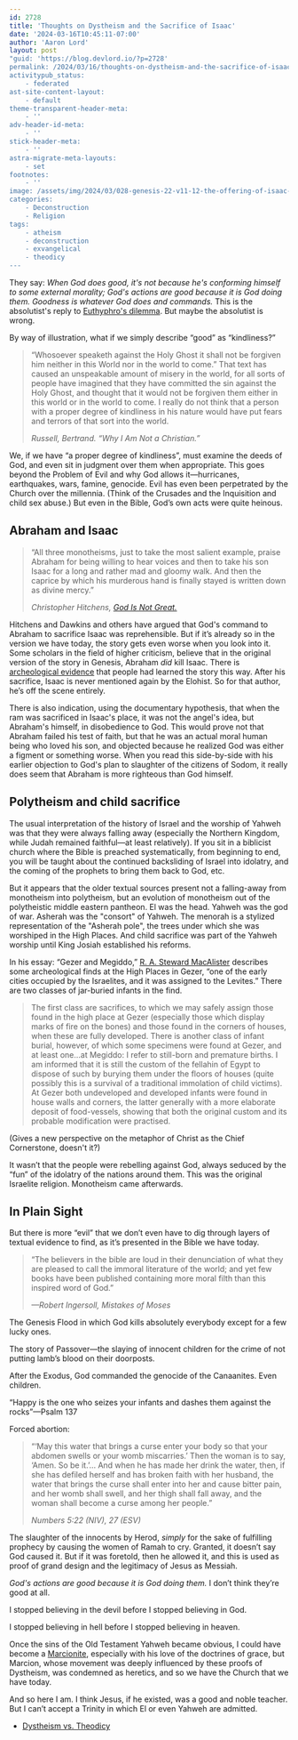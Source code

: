 ```yaml
---
id: 2728
title: 'Thoughts on Dystheism and the Sacrifice of Isaac'
date: '2024-03-16T10:45:11-07:00'
author: 'Aaron Lord'
layout: post
"guid: 'https://blog.devlord.io/?p=2728'
permalink: /2024/03/16/thoughts-on-dystheism-and-the-sacrifice-of-isaac/
activitypub_status:
    - federated
ast-site-content-layout:
    - default
theme-transparent-header-meta:
    - ''
adv-header-id-meta:
    - ''
stick-header-meta:
    - ''
astra-migrate-meta-layouts:
    - set
footnotes:
    - ''
image: /assets/img/2024/03/028-genesis-22-v11-12-the-offering-of-isaac-an-angel-stops-abraham-illustration-md.jpg
categories:
    - Deconstruction
    - Religion
tags:
    - atheism
    - deconstruction
    - exvangelical
    - theodicy
---
```


<!-- wp:paragraph -->
<p>They say: <em>When God does good, it's not because he's conforming himself to some external morality; God's actions are good because it is God doing them. Goodness is whatever God does and commands.</em> This is the absolutist's reply to <a href="https://en.wikipedia.org/wiki/Euthyphro_dilemma">Euthyphro's dilemma</a>. But maybe the absolutist is wrong.</p>
<!-- /wp:paragraph -->

<!-- wp:paragraph -->
<p>By way of illustration, what if we simply describe “good” as “kindliness?”</p>
<!-- /wp:paragraph -->

<!-- wp:quote -->
<blockquote class="wp-block-quote"><!-- wp:paragraph -->
<p>“Whosoever speaketh against the Holy Ghost it shall not be forgiven him neither in this World nor in the world to come.” That text has caused an unspeakable amount of misery in the world, for all sorts of people have imagined that they have committed the sin against the Holy Ghost, and thought that it would not be forgiven them either in this world or in the world to come. I really do not think that a person with a proper degree of kindliness in his nature would have put fears and terrors of that sort into the world.</p>
<!-- /wp:paragraph --><cite>Russell, Bertrand. “Why I Am Not a Christian.”</cite></blockquote>
<!-- /wp:quote -->

<!-- wp:paragraph -->
<p>We, if we have “a proper degree of kindliness”, must examine the deeds of God, and even sit in judgment over them when appropriate. This goes beyond the Problem of Evil and why God allows it—hurricanes, earthquakes, wars, famine, genocide. Evil has even been perpetrated by the Church over the millennia. (Think of the Crusades and the Inquisition and child sex abuse.) But even in the Bible, God’s own acts were quite heinous.</p>
<!-- /wp:paragraph -->

<!-- wp:heading -->
<h2 class="wp-block-heading">Abraham and Isaac</h2>
<!-- /wp:heading -->

<!-- wp:quote -->
<blockquote class="wp-block-quote"><!-- wp:paragraph -->
<p>“All three monotheisms, just to take the most salient example, praise Abraham for being willing to hear voices and then to take his son Isaac for a long and rather mad and gloomy walk. And then the caprice by which his murderous hand is finally stayed is written down as divine mercy.”</p>
<!-- /wp:paragraph --><cite>Christopher Hitchens, <em><a href="https://itunes.apple.com/us/book/god-is-not-great/id357657047?mt=11">God Is Not Great.</a></em></cite></blockquote>
<!-- /wp:quote -->

<!-- wp:paragraph -->
<p>Hitchens and Dawkins and others have argued that God's command to Abraham to sacrifice Isaac was reprehensible. But if it’s already so in the version we have today, the story gets even worse when you look into it. Some scholars in the field of higher criticism, believe that in the original version of the story in Genesis, Abraham <em>did</em> kill Isaac. There is <a href="https://en.wikipedia.org/wiki/Binding_of_Isaac#Possible_child_sacrifice">archeological evidence</a> that people had learned the story this way. After his sacrifice, Isaac is never mentioned again by the Elohist. So for that author, he’s off the scene entirely.</p>
<!-- /wp:paragraph -->

<!-- wp:paragraph -->
<p>There is also indication, using the documentary hypothesis, that when the ram was sacrificed in Isaac's place, it was not the angel's idea, but Abraham's himself, in disobedience to God. This would prove not that Abraham failed his test of faith, but that he was an actual moral human being who loved his son, and objected because he realized God was either a figment or something worse. When you read this side-by-side with his earlier objection to God's plan to slaughter of the citizens of Sodom, it really does seem that Abraham is more righteous than God himself.</p>
<!-- /wp:paragraph -->

<!-- wp:heading -->
<h2 class="wp-block-heading">Polytheism and child sacrifice</h2>
<!-- /wp:heading -->

<!-- wp:paragraph -->
<p>The usual interpretation of the history of Israel and the worship of Yahweh was that they were always falling away (especially the Northern Kingdom, while Judah remained faithful—at least relatively). If you sit in a biblicist church where the Bible is preached systematically, from beginning to end, you will be taught about the continued backsliding of Israel into idolatry, and the coming of the prophets to bring them back to God, etc.</p>
<!-- /wp:paragraph -->

<!-- wp:paragraph -->
<p>But it appears that the older textual sources present not a falling-away from monotheism into polytheism, but an evolution of monotheism out of the polytheistic middle eastern pantheon. El was the head. Yahweh was the god of war. Asherah was the "consort" of Yahweh. The menorah is a stylized representation of the "Asherah pole", the trees under which she was worshiped in the High Places. And child sacrifice was part of the Yahweh worship until King Josiah established his reforms.</p>
<!-- /wp:paragraph -->

<!-- wp:paragraph -->
<p>In his essay: “Gezer and Megiddo,” <a href="https://biblicalstudies.org.uk/pdf/pefqs/1906_01_062.pdf">R. A. Steward MacAlister</a> describes some archeological finds at the High Places in Gezer, “one of the early cities occupied by the Israelites, and it was assigned to the Levites.” There are two classes of jar-buried infants in the find.</p>
<!-- /wp:paragraph -->

<!-- wp:quote -->
<blockquote class="wp-block-quote"><!-- wp:paragraph -->
<p>The first class are sacrifices, to which we may safely assign those found in the high place at Gezer (especially those which display marks of fire on the bones) and those found in the corners of houses, when these are fully developed. There is another class of infant burial, however, of which some specimens were found at Gezer, and at least one...at Megiddo: I refer to still-born and premature births. I am informed that it is still the custom of the fellahin of Egypt to dispose of such by burying them under the floors of houses (quite possibly this is a survival of a traditional immolation of child victims). At Gezer both undeveloped and developed infants were found in house walls and corners, the latter generally with a more elaborate deposit of food-vessels, showing that both the original custom and its probable modification were practised.</p>
<!-- /wp:paragraph --></blockquote>
<!-- /wp:quote -->

<!-- wp:paragraph -->
<p>(Gives a new perspective on the metaphor of Christ as the Chief Cornerstone, doesn't it?)</p>
<!-- /wp:paragraph -->

<!-- wp:paragraph -->
<p>It wasn’t that the people were rebelling against God, always seduced by the “fun” of the idolatry of the nations around them. This was the original Israelite religion. Monotheism came afterwards.</p>
<!-- /wp:paragraph -->

<!-- wp:heading -->
<h2 class="wp-block-heading">In Plain Sight</h2>
<!-- /wp:heading -->

<!-- wp:paragraph -->
<p>But there is more “evil” that we don’t even have to dig through layers of textual evidence to find, as it’s presented in the Bible we have today.</p>
<!-- /wp:paragraph -->

<!-- wp:quote -->
<blockquote class="wp-block-quote"><!-- wp:paragraph -->
<p>“The believers in the bible are loud in their denunciation of what they are pleased to call the immoral literature of the world; and yet few books have been published containing more moral filth than this inspired word of God.” </p>
<!-- /wp:paragraph --><cite>—Robert Ingersoll, <em>Mistakes of Moses</em></cite></blockquote>
<!-- /wp:quote -->

<!-- wp:paragraph -->
<p>The Genesis Flood in which God kills absolutely everybody except for a few lucky ones.</p>
<!-- /wp:paragraph -->

<!-- wp:paragraph -->
<p>The story of Passover—the slaying of innocent children for the crime of not putting lamb’s blood on their doorposts.</p>
<!-- /wp:paragraph -->

<!-- wp:paragraph -->
<p>After the Exodus, God commanded the genocide of the Canaanites. Even children.</p>
<!-- /wp:paragraph -->

<!-- wp:paragraph -->
<p>“Happy is the one who seizes your infants and dashes them against the rocks”—Psalm 137</p>
<!-- /wp:paragraph -->

<!-- wp:paragraph -->
<p>Forced abortion:</p>
<!-- /wp:paragraph -->

<!-- wp:quote -->
<blockquote class="wp-block-quote"><!-- wp:paragraph -->
<p>“‘May this water that brings a curse enter your body so that your abdomen swells or your womb miscarries.’ Then the woman is to say, ‘Amen. So be it.’… And when he has made her drink the water, then, if she has defiled herself and has broken faith with her husband, the water that brings the curse shall enter into her and cause bitter pain, and her womb shall swell, and her thigh shall fall away, and the woman shall become a curse among her people.”</p>
<!-- /wp:paragraph --><cite>Numbers 5:22 (NIV), 27 (ESV)</cite></blockquote>
<!-- /wp:quote -->

<!-- wp:paragraph -->
<p>The slaughter of the innocents by Herod,&nbsp;<em>simply</em> for the sake of fulfilling prophecy by causing the women of Ramah to cry. Granted, it doesn’t say God caused it. But if it was foretold, then he allowed it, and this is used as proof of grand design and the legitimacy of Jesus as Messiah.</p>
<!-- /wp:paragraph -->

<!-- wp:paragraph -->
<p><em>God's actions are good because it is God doing them.</em> I don’t think they’re good at all.</p>
<!-- /wp:paragraph -->

<!-- wp:paragraph -->
<p>I stopped believing in the devil before I stopped believing in God.</p>
<!-- /wp:paragraph -->

<!-- wp:paragraph -->
<p>I stopped believing in hell before I stopped believing in heaven.</p>
<!-- /wp:paragraph -->

<!-- wp:paragraph -->
<p>Once the sins of the Old Testament Yahweh became obvious, I could have become a <a href="https://en.wikipedia.org/wiki/Marcion_of_Sinope#Teachings">Marcionite</a>, especially with his love of the doctrines of grace, but Marcion, whose movement was deeply influenced by these proofs of Dystheism, was condemned as heretics, and so we have the Church that we have today.</p>
<!-- /wp:paragraph -->

<!-- wp:paragraph -->
<p>And so here I am. I think Jesus, if he existed, was a good and noble teacher. But I can’t accept a Trinity in which El or even Yahweh are admitted.</p>
<!-- /wp:paragraph -->

<!-- wp:list -->
<ul><!-- wp:list-item -->
<li><a href="/2024/03/06/dystheism-vs-theodicy/" title="Dystheism vs. Theodicy">Dystheism vs. Theodicy</a></li>
<!-- /wp:list-item --></ul>
<!-- /wp:list -->